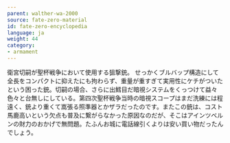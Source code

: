 ```yaml
---
parent: walther-wa-2000
source: fate-zero-material
id: fate-zero-encyclopedia
language: ja
weight: 44
category:
- armament
---
```


衛宮切嗣が聖杯戦争において使用する狙撃銃。
せっかくブルバップ構造にして全長をコンパクトに抑えたにも拘わらず、重量が重すぎて実用性にケチがついたという困った銃。切嗣の場合、さらに出鱈目だ暗視システムをくっつけて益々色々と台無しにしている。第四次聖杯戦争当時の暗視スコープはまだ洗練には程遠く、銃より重くて嵩張る照準器とかザラだったのです。またこの銃は、コスト馬鹿高いという欠点も普及に繋がらなかった原因なのだが、そこはアインツベルンの財力のおかげで無問題。たふんお城に電話線引くよりは安い買い物だったんでしょう。

